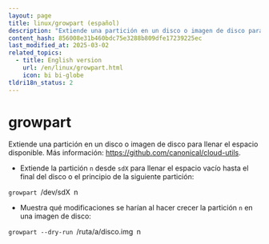 ```yaml
---
layout: page
title: linux/growpart (español)
description: "Extiende una partición en un disco o imagen de disco para llenar el espacio disponible."
content_hash: 856008e31b460bdc75e3288b809dfe17239225ec
last_modified_at: 2025-03-02
related_topics:
  - title: English version
    url: /en/linux/growpart.html
    icon: bi bi-globe
tldri18n_status: 2
---
```

# growpart

Extiende una partición en un disco o imagen de disco para llenar el espacio disponible.
Más información: <https://github.com/canonical/cloud-utils>.

- Extiende la partición `n` desde `sdX` para llenar el espacio vacío hasta el final del disco o el principio de la siguiente partición:

`growpart `<span class="tldr-var badge badge-pill bg-dark-lm bg-white-dm text-white-lm text-dark-dm font-weight-bold">/dev/sdX</span>` `<span class="tldr-var badge badge-pill bg-dark-lm bg-white-dm text-white-lm text-dark-dm font-weight-bold">n</span>

- Muestra qué modificaciones se harían al hacer crecer la partición `n` en una imagen de disco:

`growpart --dry-run `<span class="tldr-var badge badge-pill bg-dark-lm bg-white-dm text-white-lm text-dark-dm font-weight-bold">/ruta/a/disco.img</span>` `<span class="tldr-var badge badge-pill bg-dark-lm bg-white-dm text-white-lm text-dark-dm font-weight-bold">n</span>

